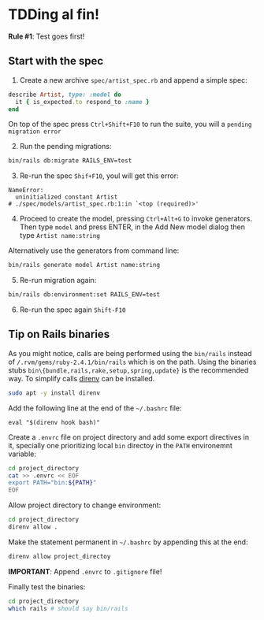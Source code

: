 # TDDing al fin!

**Rule #1**: Test goes first!

## Start with the spec

1. Create a new archive `spec/artist_spec.rb` and append a simple spec:

```ruby
describe Artist, type: :model do
  it { is_expected.to respond_to :name }
end
```

On top of the spec press `Ctrl+Shift+F10` to run the suite, you will a `pending migration error`

2. Run the pending migrations:
```bash
bin/rails db:migrate RAILS_ENV=test
```

3. Re-run the spec `Shif+F10`, youl will get this error:
```
NameError:
  uninitialized constant Artist
# ./spec/models/artist_spec.rb:1:in `<top (required)>'
```

4. Proceed to create the model, pressing `Ctrl+Alt+G` to invoke generators. Then type `model` and press ENTER, in the Add New model dialog then type `Artist name:string` 

Alternatively use the generators from command line:

```bash
bin/rails generate model Artist name:string
```

5. Re-run migration again:
```bash
bin/rails db:environment:set RAILS_ENV=test
```

6. Re-run the spec again `Shift-F10`

## Tip on Rails binaries
As you might notice, calls are being performed using the `bin/rails` instead of `/.rvm/gems/ruby-2.4.1/bin/rails` which is on the path. Using the binaries stubs `bin\{bundle,rails,rake,setup,spring,update}` is the recommended way. To simplify calls [direnv](https://github.com/direnv/direnv) can be installed. 
```bash
sudo apt -y install direnv
```

Add the following line at the end of the `~/.bashrc` file:

`eval "$(direnv hook bash)"`

Create a `.envrc` file on project directory and add some export directives in it, specially one prioritizing local `bin` directoy in the `PATH` environemnt variable:

```bash
cd project_directory
cat >> .envrc << EOF
export PATH="bin:${PATH}"
EOF
```

Allow project directory to change environment:

```bash
cd project_directory
direnv allow .
```

Make the statement permanent in `~/.bashrc` by appending this at the end:
```bash
direnv allow project_directoy
```

**IMPORTANT**: Append `.envrc` to `.gitignore` file!

Finally test the binaries:

```bash
cd project_directory
which rails # should say bin/rails
```
